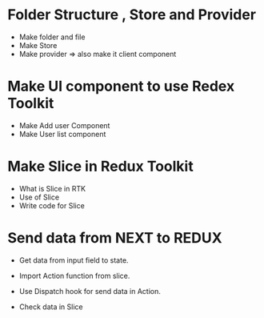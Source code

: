 # Folder Structure , Store and Provider

- Make folder and file
- Make Store
- Make provider => also make it client component

# Make UI component to use Redex Toolkit

- Make Add user Component
- Make User list component

# Make Slice in Redux Toolkit

- What is Slice in RTK
- Use of Slice
- Write code for Slice

# Send data from NEXT to REDUX

- Get data from input field to state.
- Import Action function from slice.
- Use Dispatch hook for send data in Action.

- Check data in Slice
